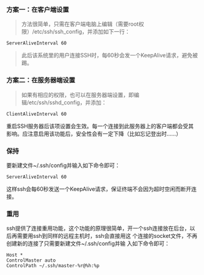 ### 方案一：在客户端设置

> 方法很简单，只需在客户端电脑上编辑（需要root权限）/etc/ssh/ssh_config，并添加如下一行：

```
ServerAliveInterval 60
```

> 此后该系统里的用户连接SSH时，每60秒会发一个KeepAlive请求，避免被踢。

### 方案二：在服务器端设置

> 如果有相应的权限，也可以在服务器端设置，即编辑/etc/ssh/sshd_config，并添加：

```
ClientAliveInterval 60
```

重启SSH服务器后该项设置会生效。每一个连接到此服务器上的客户端都会受其影响。应注意启用该功能后，安全性会有一定下降（比如忘记登出时……）


### 保持
要新建文件~/.ssh/config并输入如下命令即可：

```
ServerAliveInterval 60
```
这样ssh会每60秒发送一个KeepAlive请求，保证终端不会因为超时空闲而断开连接。



### 重用

ssh提供了连接重用功能，这个功能的原理很简单，开一个ssh连接放在后台，以后再需要用ssh到同样的远程主机时，ssh会直接用这 个连接的socket文件，不再创建新的连接了只需要新建文件~/.ssh/config并输 入如下命令即可：

```
Host *
ControlMaster auto
ControlPath ~/.ssh/master-%r@%h:%p
```
